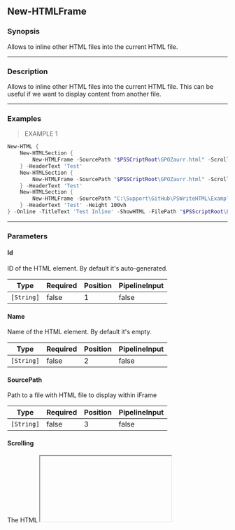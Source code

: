 New-HTMLFrame
-------------

### Synopsis
Allows to inline other HTML files into the current HTML file.

---

### Description

Allows to inline other HTML files into the current HTML file. This can be useful if we want to display content from another file.

---

### Examples
> EXAMPLE 1

```PowerShell
New-HTML {
    New-HTMLSection {
        New-HTMLFrame -SourcePath "$PSSCriptRoot\GPOZaurr.html" -Scrolling Auto
    } -HeaderText 'Test'
    New-HTMLSection {
        New-HTMLFrame -SourcePath "$PSSCriptRoot\GPOZaurr.html" -Scrolling Auto -Height 1500px
    } -HeaderText 'Test'
    New-HTMLSection {
        New-HTMLFrame -SourcePath "C:\Support\GitHub\PSWriteHTML\Examples\Example-Maps\Example-Maps.html"
    } -HeaderText 'Test' -Height 100vh
} -Online -TitleText 'Test Inline' -ShowHTML -FilePath "$PSScriptRoot\Example-InlineHTML01.html" -AddComment
```

---

### Parameters
#### **Id**
ID of the HTML element. By default it's auto-generated.

|Type      |Required|Position|PipelineInput|
|----------|--------|--------|-------------|
|`[String]`|false   |1       |false        |

#### **Name**
Name of the HTML element. By default it's empty.

|Type      |Required|Position|PipelineInput|
|----------|--------|--------|-------------|
|`[String]`|false   |2       |false        |

#### **SourcePath**
Path to a file with HTML file to display within iFrame

|Type      |Required|Position|PipelineInput|
|----------|--------|--------|-------------|
|`[String]`|false   |3       |false        |

#### **Scrolling**
The HTML <iframe> scrolling Attribute is used to specify that whether the scrollbar will be displayed or not in the <Iframe> Element. Basically the scrollbar is used when the content is large than the Iframe Element.
Available options are:
* auto: It has a default value. The scrollbar appears when needed.
* yes: This value shows the scrollbar in the Iframe Element.
* no: This value does not show the scrollbar in the Iframe Element.
Valid Values:

* No
* Yes
* Auto

|Type      |Required|Position|PipelineInput|
|----------|--------|--------|-------------|
|`[String]`|false   |4       |false        |

#### **Height**
Set the height of the iFrame to static value. This should be used when not using iFrameResizer.

|Type      |Required|Position|PipelineInput|
|----------|--------|--------|-------------|
|`[Object]`|false   |5       |false        |

#### **FrameBorder**
Set the frameborder attribute of the <iframe> element. This attribute specifies whether the frame should have a border. The default value is 0.

|Type      |Required|Position|PipelineInput|
|----------|--------|--------|-------------|
|`[Object]`|false   |6       |false        |

#### **UseiFrameResizer**
Forces HTML inline feature to use iFrameResizer instead of native functionality. For fully functional feature it requires modifying the source HTML file.

|Type      |Required|Position|PipelineInput|
|----------|--------|--------|-------------|
|`[Switch]`|false   |named   |false        |

#### **EnableLogging**
Enable logging to Console for debugging purposes when using iFrameResizer (requires UseiFrameResizer).

|Type      |Required|Position|PipelineInput|
|----------|--------|--------|-------------|
|`[Switch]`|false   |named   |false        |

---

### Notes
General notes

---

### Syntax
```PowerShell
New-HTMLFrame [[-Id] <String>] [[-Name] <String>] [[-SourcePath] <String>] [[-Scrolling] <String>] [[-Height] <Object>] [[-FrameBorder] <Object>] [-UseiFrameResizer] [-EnableLogging] [<CommonParameters>]
```
